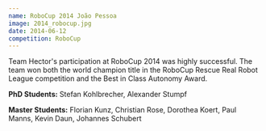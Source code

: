 ```yaml
---
name: RoboCup 2014 João Pessoa
image: 2014_robocup.jpg
date: 2014-06-12
competition: RoboCup
---
```

Team Hector's participation at RoboCup 2014 was highly successful.
The team won both the world champion title in the RoboCup Rescue Real Robot League competition and the Best in Class Autonomy Award.

**PhD Students:** Stefan Kohlbrecher, Alexander Stumpf

**Master Students:** Florian Kunz, Christian Rose, Dorothea Koert, Paul Manns, Kevin Daun, Johannes Schubert 
